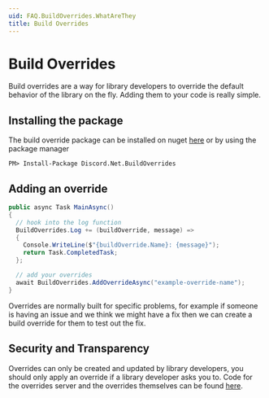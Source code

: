 ```yaml
---
uid: FAQ.BuildOverrides.WhatAreThey
title: Build Overrides
---
```


# Build Overrides

Build overrides are a way for library developers to override the default behavior of the library on the fly. Adding them to your code is really simple.

## Installing the package

The build override package can be installed on nuget [here](https://www.nuget.org/packages/Discord.Net.BuildOverrides) or by using the package manager

```
PM> Install-Package Discord.Net.BuildOverrides
```

## Adding an override

```cs
public async Task MainAsync()
{
  // hook into the log function
  BuildOverrides.Log += (buildOverride, message) =>
  {
    Console.WriteLine($"{buildOverride.Name}: {message}");
    return Task.CompletedTask;
  };

  // add your overrides
  await BuildOverrides.AddOverrideAsync("example-override-name");
}

```

Overrides are normally built for specific problems, for example if someone is having an issue and we think we might have a fix then we can create a build override for them to test out the fix.

## Security and Transparency

Overrides can only be created and updated by library developers, you should only apply an override if a library developer asks you to.
Code for the overrides server and the overrides themselves can be found [here](https://github.com/discord-net/Discord.Net.BuildOverrides).
